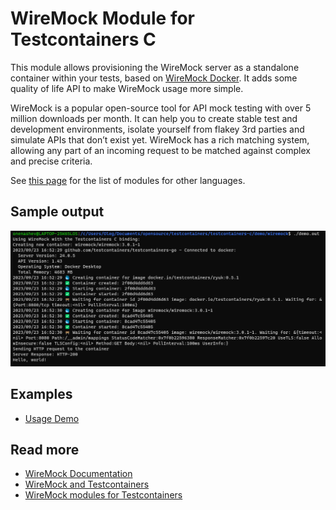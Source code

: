 # WireMock Module for Testcontainers C

This module allows provisioning the WireMock server as a standalone container within your tests,
based on [WireMock Docker](https://github.com/wiremock/wiremock-docker).
It adds some quality of life API to make WireMock usage more simple.

WireMock is a popular open-source tool for API mock testing with over 5 million downloads per month.
It can help you to create stable test and development environments,
isolate yourself from flakey 3rd parties and simulate APIs that don’t exist yet.
WireMock has a rich matching system, allowing any part of an incoming request
to be matched against complex and precise criteria.

See [this page](https://testcontainers.com/modules/wiremock/)
for the list of modules for other languages.

## Sample output

[![Sample Output](../../demo/wiremock/sample_output.png)](../../demo/wiremock/)

## Examples

- [Usage Demo](../../demo/wiremock/)

## Read more

- [WireMock Documentation](https://wiremock.org/docs/)
- [WireMock and Testcontainers](https://wiremock.org/docs/solutions/testcontainers/)
- [WireMock modules for Testcontainers](https://testcontainers.com/modules/wiremock/)
